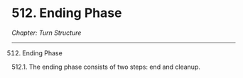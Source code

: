 # 512. Ending Phase

*Chapter: Turn Structure*

---

512. Ending Phase



512.1. The ending phase consists of two steps: end and cleanup.


